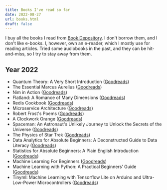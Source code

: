 ```yaml
---
title: Books I've read so far
date: 2022-08-27
url: books.html
draft: false
---
```


I buy all the books I read from [Book Depository](https://www.bookdepository.com/). I don't borrow them, and I don't like e-books. I, however, own an e-reader, which I mostly use for reading articles. Tried some audiobooks in the past, and they can be hit-and-miss, so I try to stay away from them.
## Year 2022

- Quantum Theory: A Very Short Introduction ([Goodreads](https://www.goodreads.com/book/show/100049.Quantum_Theory))
- The Essential Marcus Aurelius ([Goodreads](https://www.goodreads.com/book/show/2467557.The_Essential_Marcus_Aurelius))
- Nim in Action ([Goodreads](https://www.goodreads.com/book/show/30724354-nim-in-action))
- Flatland: A Romance of Many Dimensions ([Goodreads](https://www.goodreads.com/book/show/433567.Flatland))
- Redis Cookbook ([Goodreads](https://www.goodreads.com/book/show/12481481-redis-cookbook))
- Microservice Architecture ([Goodreads](https://www.goodreads.com/book/show/30827276-microservice-architecture-aligning-principles-practices-and-culture))
- Robert Frost's Poems ([Goodreads](https://www.goodreads.com/book/show/12207.Robert_Frost_s_Poems))
- A Clockwork Orange ([Goodreads](https://www.goodreads.com/book/show/41817486-a-clockwork-orange))
- Spaceman: An Astronaut's Unlikely Journey to Unlock the Secrets of the Universe ([Goodreads](https://www.goodreads.com/book/show/28439264-spaceman))
- The Physics of Star Trek ([Goodreads](https://www.goodreads.com/book/show/2104.The_Physics_of_Star_Trek))
- Data Analytics for Absolute Beginners: A Deconstructed Guide to Data Literacy ([Goodreads](https://www.goodreads.com/book/show/49964446-data-analytics-for-absolute-beginners))
- Statistics for Absolute Beginners: A Plain English Introduction ([Goodreads](https://www.goodreads.com/book/show/36333089-statistics-for-absolute-beginners))
- Machine Learning For Beginners ([Goodreads](https://www.goodreads.com/book/show/41442685-machine-learning-for-beginners))
- Machine Learning with Python: A Practical Beginners’ Guide ([Goodreads](https://www.goodreads.com/book/show/52345141-machine-learning-with-python))
- Tinyml: Machine Learning with Tensorflow Lite on Arduino and Ultra-Low-Power Microcontrollers ([Goodreads](https://www.goodreads.com/book/show/50204679-tinyml))
